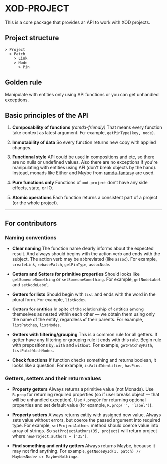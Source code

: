 XOD-PROJECT
===========

This is a core package that provides an API to work with XOD projects.

## Project structure
```
> Project
  > Patch
    > Link
    > Node
      > Pin
```

## Golden rule

Manipulate with entities only using API functions or you can get unhandled exceptions.

## Basic principles of the API

1. **Composability of functions** *(ramda-friendly)*
   That means every function take context as latest argument.
   For example, `getPinType(key, node)`.

2. **Immutability of data**
   So every function returns new copy with applied changes.

3. **Functional style**
   API could be used in compositions and etc, so there are no nulls or undefined values.
   Also there are no exceptions if you're manipulating with entities using API (don't break objects by the hand).
   Instead, monads like Either and Maybe from [ramda-fantasy](https://github.com/ramda/ramda-fantasy) are used.

4. **Pure functions only**
   Functions of `xod-project` don’t have any side effects, state, or IO.

5. **Atomic operations**
   Each function returns a consistent part of a project (or the whole project).


-----------------------
## For contributors

### Naming conventions

   * **Clear naming**
     The function name clearly informs about the expected result.
     And always should begins with the action verb and ends with the subject.
     The action verb may be abbreviated (like `assoc`).
     For example, `createLink`, `rebasePatch`, `getPinType`, `assocNode`.

   * **Getters and Setters for primitive properties**
     Should looks like `getSomeoneSomething` or `setSomeoneSomething`.
     For example, `getNodeLabel` and `setNodeLabel`.

   * **Getters for lists**
     Should begin with `list` and ends with the word in the plural form.
     For example, `listNodes`.

   * **Getters for entities**
     In spite of the relationship of entities among themselves as nested
     within each other — we obtain them using only the name of the entity,
     regardless of their parents.
     For example, `listPatches`, `listNodes`.

   * **Getters with filtering/grouping**
     This is a common rule for all getters.
     If getter have any filtering or grouping rule it ends with this rule.
     Begin rule with prepositions `by`, `with` and `without`.
     For example, `getPatchByPath`, `listPatchWithNodes`.

   * **Check functions**
     If function checks something and returns boolean, it looks like a question.
     For example, `isValidIdentifier`, `hasPins`.

### Getters, setters and their return values

   * **Property getters**
     Always returns a primitive value (not Monads).
     Use `R.prop` for returning required properties (so if user breaks object — that will be unhandled exception).
     Use `R.propOr` for returning optional properties and set default value (for example, `R.prop('', 'label')`).

   * **Property setters**
     Always returns entity with assigned new value.
     Always sets value without errors, but coerce the passed argument into required type.
     For example, `setProjectAuthors` method should coerce value into array of strings.
     So `setProjectAuthors(35, project)` will return project where `newProject.authors = ['35']`.

   * **Find something and entity getters**
     Always returns Maybe, because it may not find anything.
     For example, `getNodeById(1, patch) // Maybe<Node> or Maybe<Nothing>`.
